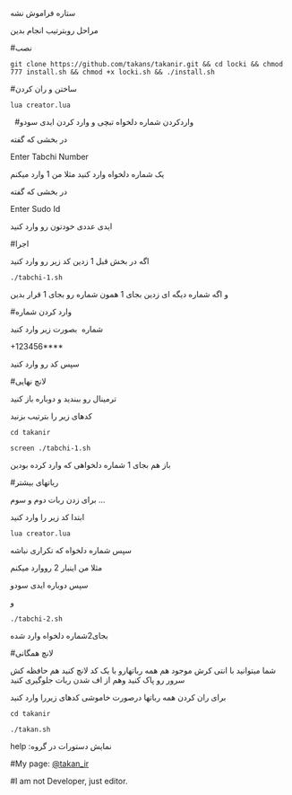 

ستاره فراموش نشه

مراحل روبترتیب انجام بدین

#نصب
```
git clone https://github.com/takans/takanir.git && cd locki && chmod 777 install.sh && chmod +x locki.sh && ./install.sh
```
 
#ساختن و ران کردن
 ```  
 lua creator.lua
 ```
   
#واردکردن شماره دلخواه تبچی و وارد کردن ایدی سودو

در بخشی که گفته

Enter Tabchi Number

یک شماره دلخواه وارد کنید
مثلا من 1 وارد میکنم

در بخشی که گفته

Enter Sudo Id

ایدی عددی خودتون رو وارد کنید

#اجرا

اگه در بخش قبل 1 زدین کد زیر رو وارد کنید
```
./tabchi-1.sh
```
و اگه شماره دیگه ای زدین بجای 1 همون شماره رو بجای 1 قرار بدین

#وارد کردن شماره

شماره  بصورت زیر وارد کنید

+123456****

سپس کد رو وارد کنید

#لانچ نهایی

ترمینال رو ببندید و دوباره باز کنید

کدهای زیر را بترتیب بزنید

```
cd takanir

screen ./tabchi-1.sh
```

باز هم بجای 1 شماره دلخواهی که وارد کرده بودین


#رباتهای بیشتر

برای زدن ربات دوم و سوم ...

ابتدا کد زیر را وارد کنید

```
lua creator.lua
```

سپس شماره دلخواه که تکراری نباشه

مثلا من اینبار 2 رووارد میکنم

سپس دوباره ایدی سودو

و

```
./tabchi-2.sh
```

بجای2شماره دلخواه وارد شده


#لانچ همگانی
 
شما میتوانید با انتی کرش موجود هم همه رباتهارو با یک کد لانچ کنید هم حافظه کش سرور رو پاک کنید وهم از اف شدن ربات جلوگیری کنید


برای ران کردن همه رباتها درصورت خاموشی کدهای زیررا وارد کنید


```
cd takanir

./takan.sh
```
help :نمایش دستورات در گروه


#My page: [@takan_ir](http://telegram.me/takan_ir)


#I am not Developer, just editor.
